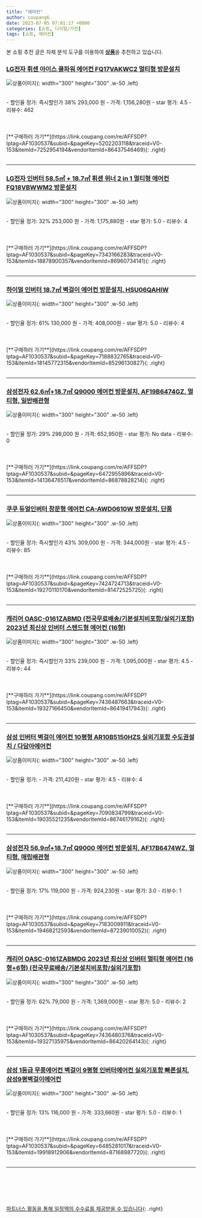 ```yaml
---
title: "에어컨"
author: coupang6
date: 2023-07-05 07:01:17 +0800
categories: [쇼핑, 디이털/가전]
tags: [쇼핑, 에어컨]
---
```


본 쇼핑 추천 글은 자체 분석 도구를 이용하여 [**상품**](https://link.coupang.com/a/bao1ui)을 추천하고 있습니다.

### [LG전자 휘센 아이스 쿨파워 에어컨 FQ17VAKWC2 멀티형 방문설치](https://link.coupang.com/re/AFFSDP?lptag=AF1030537&subid=&pageKey=5202203118&traceid=V0-153&itemId=7252954194&vendorItemId=86437546469)

![상품이미지](https://thumbnail6.coupangcdn.com/thumbnails/remote/230x230ex/image/vendor_inventory/20cb/20a04a8e014804505d4c89ae56d02edaa324268f5a20bb806257e5768d42.jpg){: width="300" height="300" .w-50 .left}


<br>
- 할인율 정가: 즉시할인가 38%  293,000   원
- 가격: 1,156,280원
- star 평가: 4.5
- 리뷰수: 462
<br>
<br>
<br>
<br>
[**구매하러 가기**](https://link.coupang.com/re/AFFSDP?lptag=AF1030537&subid=&pageKey=5202203118&traceid=V0-153&itemId=7252954194&vendorItemId=86437546469){: .right}
<br>
<br>

---

### [LG전자 인버터 58.5㎡ + 18.7㎡ 휘센 위너 2 in 1 멀티형 에어컨 FQ18VBWWM2 방문설치](https://link.coupang.com/re/AFFSDP?lptag=AF1030537&subid=&pageKey=7343166283&traceid=V0-153&itemId=18878900357&vendorItemId=86960734141)

![상품이미지](https://thumbnail9.coupangcdn.com/thumbnails/remote/230x230ex/image/vendor_inventory/7419/8b8cf84ce9a26407f7a7e91a37fc8b4d4ecf6feb7cd5c6117c7c47e32622.jpg){: width="300" height="300" .w-50 .left}


<br>
- 할인율 정가: 32%  253,000   원
- 가격: 1,175,880원
- star 평가: 5.0
- 리뷰수: 4
<br>
<br>
<br>
<br>
[**구매하러 가기**](https://link.coupang.com/re/AFFSDP?lptag=AF1030537&subid=&pageKey=7343166283&traceid=V0-153&itemId=18878900357&vendorItemId=86960734141){: .right}
<br>
<br>

---

### [하이얼 인버터 18.7㎡ 벽걸이 에어컨 방문설치, HSU06QAHIW](https://link.coupang.com/re/AFFSDP?lptag=AF1030537&subid=&pageKey=7188832765&traceid=V0-153&itemId=18145772315&vendorItemId=85296130827)

![상품이미지](https://thumbnail10.coupangcdn.com/thumbnails/remote/230x230ex/image/rs_quotation_api/inbdk7ly/e39b36023f0f49c3966983c9742f3352.png){: width="300" height="300" .w-50 .left}


<br>
- 할인율 정가: 61%  130,000   원
- 가격: 408,000원
- star 평가: 5.0
- 리뷰수: 4
<br>
<br>
<br>
<br>
[**구매하러 가기**](https://link.coupang.com/re/AFFSDP?lptag=AF1030537&subid=&pageKey=7188832765&traceid=V0-153&itemId=18145772315&vendorItemId=85296130827){: .right}
<br>
<br>

---

### [삼성전자 62.6㎡+18.7㎡ Q9000 에어컨 방문설치, AF19B6474GZ, 멀티형, 일반배관형](https://link.coupang.com/re/AFFSDP?lptag=AF1030537&subid=&pageKey=6472955896&traceid=V0-153&itemId=14136476517&vendorItemId=86878828214)

![상품이미지](https://thumbnail8.coupangcdn.com/thumbnails/remote/230x230ex/image/vendor_inventory/1f50/82791937915452047f28a8995c1cafc57d5f13fe82c373955797946d33c3.JPG){: width="300" height="300" .w-50 .left}


<br>
- 할인율 정가: 29%  298,000   원
- 가격: 652,950원
- star 평가: No data
- 리뷰수: 0
<br>
<br>
<br>
<br>
[**구매하러 가기**](https://link.coupang.com/re/AFFSDP?lptag=AF1030537&subid=&pageKey=6472955896&traceid=V0-153&itemId=14136476517&vendorItemId=86878828214){: .right}
<br>
<br>

---

### [쿠쿠 듀얼인버터 창문형 에어컨 CA-AWD0610W 방문설치, 단품](https://link.coupang.com/re/AFFSDP?lptag=AF1030537&subid=&pageKey=7424724713&traceid=V0-153&itemId=19270110170&vendorItemId=81472525725)

![상품이미지](https://thumbnail9.coupangcdn.com/thumbnails/remote/230x230ex/image/retail/images/655294994980068-b92ff36e-9db8-4d65-93d7-5467b4c99836.jpg){: width="300" height="300" .w-50 .left}


<br>
- 할인율 정가: 즉시할인가 43%  309,000   원
- 가격: 344,000원
- star 평가: 4.5
- 리뷰수: 85
<br>
<br>
<br>
<br>
[**구매하러 가기**](https://link.coupang.com/re/AFFSDP?lptag=AF1030537&subid=&pageKey=7424724713&traceid=V0-153&itemId=19270110170&vendorItemId=81472525725){: .right}
<br>
<br>

---

### [캐리어 OASC-0161ZABMD (전국무료배송/기본설치비포함/실외기포함) 2023년 최신상 인버터 스텐드형 에어컨 (16형)](https://link.coupang.com/re/AFFSDP?lptag=AF1030537&subid=&pageKey=7436487663&traceid=V0-153&itemId=19327166450&vendorItemId=86419417943)

![상품이미지](https://thumbnail10.coupangcdn.com/thumbnails/remote/230x230ex/image/vendor_inventory/4c39/b1f2529287aa6d88db2c01dba6b26518850c867633bc047af6cfc208b721.jpg){: width="300" height="300" .w-50 .left}


<br>
- 할인율 정가: 즉시할인가 33%  239,000   원
- 가격: 1,095,000원
- star 평가: 4.5
- 리뷰수: 44
<br>
<br>
<br>
<br>
[**구매하러 가기**](https://link.coupang.com/re/AFFSDP?lptag=AF1030537&subid=&pageKey=7436487663&traceid=V0-153&itemId=19327166450&vendorItemId=86419417943){: .right}
<br>
<br>

---

### [삼성 인버터 벽걸이 에어컨 10평형 AR10B5150HZS 실외기포함 수도권설치 / 다담아에어컨](https://link.coupang.com/re/AFFSDP?lptag=AF1030537&subid=&pageKey=7090834799&traceid=V0-153&itemId=19035521235&vendorItemId=86746179162)

![상품이미지](https://thumbnail10.coupangcdn.com/thumbnails/remote/230x230ex/image/vendor_inventory/d1ae/0ca8755f02304390980c8d37b4d6f068f58ca36f839988d39daf9a863e39.JPG){: width="300" height="300" .w-50 .left}


<br>
- 할인율 정가: 
- 가격: 211,420원
- star 평가: 4.5
- 리뷰수: 4
<br>
<br>
<br>
<br>
[**구매하러 가기**](https://link.coupang.com/re/AFFSDP?lptag=AF1030537&subid=&pageKey=7090834799&traceid=V0-153&itemId=19035521235&vendorItemId=86746179162){: .right}
<br>
<br>

---

### [삼성전자 56.9㎡+18.7㎡ Q9000 에어컨 방문설치, AF17B6474WZ, 멀티형, 매립배관형](https://link.coupang.com/re/AFFSDP?lptag=AF1030537&subid=&pageKey=7183009911&traceid=V0-153&itemId=19468212593&vendorItemId=87239010052)

![상품이미지](https://thumbnail8.coupangcdn.com/thumbnails/remote/230x230ex/image/vendor_inventory/e39e/0d3f30dce7718628dbe5a33231d23e57a4f5ef1bdf504feb4c596a264d68.png){: width="300" height="300" .w-50 .left}


<br>
- 할인율 정가: 17%  119,000   원
- 가격: 924,230원
- star 평가: 3.0
- 리뷰수: 1
<br>
<br>
<br>
<br>
[**구매하러 가기**](https://link.coupang.com/re/AFFSDP?lptag=AF1030537&subid=&pageKey=7183009911&traceid=V0-153&itemId=19468212593&vendorItemId=87239010052){: .right}
<br>
<br>

---

### [캐리어 OASC-0161ZABMDG 2023년 최신상 인버터 멀티형 에어컨 (16형+6형) (전국무료배송/기본설치비포함/실외기포함)](https://link.coupang.com/re/AFFSDP?lptag=AF1030537&subid=&pageKey=7436480376&traceid=V0-153&itemId=19327135975&vendorItemId=86420264143)

![상품이미지](https://thumbnail9.coupangcdn.com/thumbnails/remote/230x230ex/image/vendor_inventory/e641/39bc8064638f5d6847e8e4fdeebfb55a8c762b623567c7d561eb10ccdbff.jpg){: width="300" height="300" .w-50 .left}


<br>
- 할인율 정가: 62%  79,000   원
- 가격: 1,369,000원
- star 평가: 5.0
- 리뷰수: 2
<br>
<br>
<br>
<br>
[**구매하러 가기**](https://link.coupang.com/re/AFFSDP?lptag=AF1030537&subid=&pageKey=7436480376&traceid=V0-153&itemId=19327135975&vendorItemId=86420264143){: .right}
<br>
<br>

---

### [삼성 1등급 무풍에어컨 벽걸이 9평형 인버터에어컨 실외기포함 빠른설치, 삼성9평벽걸이에어컨](https://link.coupang.com/re/AFFSDP?lptag=AF1030537&subid=&pageKey=6485281017&traceid=V0-153&itemId=19918912906&vendorItemId=87168987720)

![상품이미지](https://thumbnail7.coupangcdn.com/thumbnails/remote/230x230ex/image/vendor_inventory/022d/de419ca2bf6ebdc4ad634f55b9223cc1bb2a1e13a1c89b1d8ff1ba7c88b9.JPG){: width="300" height="300" .w-50 .left}


<br>
- 할인율 정가: 13%  116,000   원
- 가격: 333,660원
- star 평가: 5.0
- 리뷰수: 1
<br>
<br>
<br>
<br>
[**구매하러 가기**](https://link.coupang.com/re/AFFSDP?lptag=AF1030537&subid=&pageKey=6485281017&traceid=V0-153&itemId=19918912906&vendorItemId=87168987720){: .right}
<br>
<br>

---
<br><br><br><br><br> [파트너스 활동을 통해 일정액의 수수료를 제공받을 수 있습니다](https://link.coupang.com/a/bao1ui){: .right}